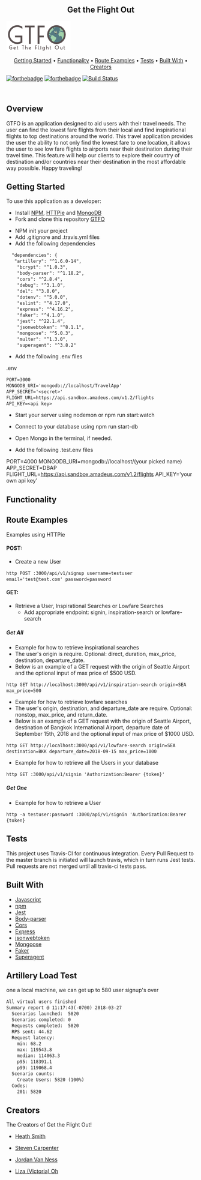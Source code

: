 <h2 align="center">Get the Flight Out</h2>

![Logo](./logo.png)

<p align="center">
  <a href="#getting-started">Getting Started</a> •
  <a href="#functionality">Functionality</a> •
  <a href="#route-examples">Route Examples</a> •
  <a href="#tests">Tests</a> •
  <a href="#built-with">Built With</a> •
  <a href="#creators">Creators</a>
</p>

 [![forthebadge](https://forthebadge.com/images/badges/made-with-javascript.svg)](https://forthebadge.com) [![forthebadge](https://forthebadge.com/images/badges/built-with-love.svg)](https://forthebadge.com)
[![Build Status](https://travis-ci.org/Get-the-flight-out/EJ-backend.svg?branch=master)](https://travis-ci.org/Get-the-flight-out/EJ-backend)

<br>


## Overview
GTFO is an application designed to aid users with their travel needs. The user can find the lowest fare flights from their local and find inspirational flights to top destinations around the world. This travel application provides the user the ability to not only find the lowest fare to one location, it allows the user to see low fare flights to airports near their destination during their travel time. This feature will help our clients to explore their country of destination and/or countries near their destination in the most affordable way possible. Happy traveling!

## Getting Started
To use this application as a developer:
* Install [NPM](https://www.npmjs.com/get-npm), [HTTPie](https://httpie.org/) and [MongoDB](https://docs.mongodb.com/manual/administration/install-enterprise/)
* Fork and clone this repository [GTFO](https://github.com/Get-the-flight-out/EJ-backend)
<!-- change this if we change the repo names -->
* NPM init your project
* Add .gitignore and .travis.yml files
* Add the following dependencies


```
  "dependencies": {
   "artillery": "^1.6.0-14",
    "bcrypt": "^1.0.3",
    "body-parser": "^1.18.2",
    "cors": "^2.8.4",
    "debug": "^3.1.0",
    "del": "^3.0.0",
    "dotenv": "^5.0.0",
    "eslint": "^4.17.0",
    "express": "^4.16.2",
    "faker": "^4.1.0",
    "jest": "^22.1.4",
    "jsonwebtoken": "^8.1.1",
    "mongoose": "^5.0.3",
    "multer": "^1.3.0",
    "superagent": "^3.8.2"
```
* Add the following .env files

.env
```
PORT=3000
MONGODB_URI='mongodb://localhost/TravelApp'
APP_SECRET='<secret>'
FLIGHT_URL=https://api.sandbox.amadeus.com/v1.2/flights
API_KEY=<api key>
```
* Start your server using nodemon or npm run start:watch
* Connect to your database using npm run start-db
* Open Mongo in the terminal, if needed.

* Add the following .test.env files

PORT=4000
MONGODB_URI=mongodb://localhost/(your picked name)
APP_SECRET=DBAP
FLIGHT_URL=https://api.sandbox.amadeus.com/v1.2/flights
API_KEY='your own api key'


## Functionality


## Route Examples

Examples using HTTPie

#### POST:

* Create a new User
```
http POST :3000/api/v1/signup username=testuser
email='test@test.com' password=password
```

#### GET:
* Retrieve a User, Inspirational Searches or Lowfare Searches
  * Add appropriate endpoint: signin, inspiration-search or lowfare-search

##### Get All
* Example for how to retrieve inspirational searches
* The user's origin is require. Optional: direct, duration, max_price, destination, departure_date.
* Below is an example of a GET request with the origin of Seattle Airport and the optional input of max price of $500 USD.
```
http GET http://localhost:3000/api/v1/inspiration-search origin=SEA max_price=500
```
* Example for how to retrieve lowfare searches
* The user's origin, destination, and departure_date are require. Optional: nonstop, max_price, and return_date.
* Below is an example of a GET request with the origin of Seattle Airport, destination of Bangkok International Airport, departure date of September 15th, 2018 and the optional input of max price of $1000 USD.
```
http GET http://localhost:3000/api/v1/lowfare-search origin=SEA destination=BKK departure_date=2018-09-15 max_price=1000
```
* Example for how to retrieve all the Users in your database
```
http GET :3000/api/v1/signin 'Authorization:Bearer {token}'
```

##### Get One
* Example for how to retrieve a User
```
http -a testuser:password :3000/api/v1/signin 'Authorization:Bearer {token}
```

## Tests
This project uses Travis-CI for continuous integration. Every Pull Request to the master branch is initiated will launch travis, which in turn runs Jest tests. Pull requests are not merged until all travis-ci tests pass.


## Built With

* [Javascript](https://www.javascript.com/)
* [npm](https://www.npmjs.com/)
* [Jest](https://www.npmjs.com/package/jest)
* [Body-parser](https://www.npmjs.com/package/body-parser)
* [Cors](https://www.npmjs.com/package/cors)
* [Express](https://www.npmjs.com/package/express)
* [jsonwebtoken](https://www.npmjs.com/package/json-web-token)
* [Mongoose](http://mongoosejs.com/docs/api.html)
* [Faker](https://www.npmjs.com/package/Faker)
* [Superagent](https://www.npmjs.com/package/superagent)


## Artillery Load Test

one a local machine, we can get up to 580 user signup's over
```
All virtual users finished
Summary report @ 11:17:43(-0700) 2018-03-27
  Scenarios launched:  5820
  Scenarios completed: 0
  Requests completed:  5820
  RPS sent: 44.62
  Request latency:
    min: 68.2
    max: 119543.8
    median: 114063.3
    p95: 118391.1
    p99: 119068.4
  Scenario counts:
    Create Users: 5820 (100%)
  Codes:
    201: 5820
```

## Creators
The Creators of Get the Flight Out!

* [Heath Smith](https://github.com/Iamheathsmith)
* [Steven Carpenter](https://github.com/stevegcarpenter)

* [Jordan Van Ness](https://github.com/Jordanwvn)
* [Liza (Victoria) Oh](https://github.com/veoh1989)
